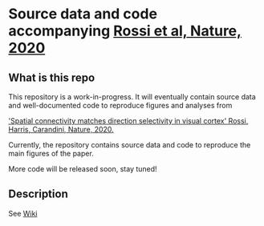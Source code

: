 # Source data and code accompanying [Rossi et al, Nature, 2020](https://www.nature.com/articles/s41586-020-2894-4)

## What is this repo
This repository is a work-in-progress. It will eventually contain source data and well-documented code to reproduce figures and analyses from 

['Spatial connectivity matches direction selectivity in visual cortex'
Rossi, Harris, Carandini, Nature, 2020.](https://www.nature.com/articles/s41586-020-2894-4)

Currently, the repository contains source data and code to reproduce the main figures of the paper. 

More code will be released soon, stay tuned!

## Description
See [Wiki](https://github.com/lfedros/Rossi-et-al-2020/wiki)
